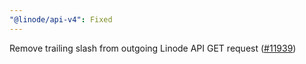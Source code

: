 ```yaml
---
"@linode/api-v4": Fixed
---
```


Remove trailing slash from outgoing Linode API GET request ([#11939](https://github.com/linode/manager/pull/11939))
